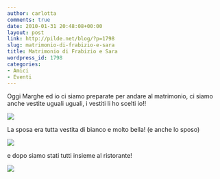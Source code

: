 ```yaml
---
author: carlotta
comments: true
date: 2010-01-31 20:48:08+00:00
layout: post
link: http://pilde.net/blog/?p=1798
slug: matrimonio-di-frabizio-e-sara
title: Matrimonio di Frabizio e Sara
wordpress_id: 1798
categories:
- Amici
- Eventi
---
```


Oggi Marghe ed io ci siamo preparate per andare al matrimonio, ci siamo anche vestite uguali uguali, i vestiti li ho scelti io!!

![]({{baseurl}}/uploads/2010/02/matrim_uguali.jpg)




La sposa era tutta vestita di bianco e molto bella! (e anche lo sposo)




![]({{baseurl}}/uploads/2010/02/matr_fabsara.jpg)




e dopo siamo stati tutti insieme al ristorante!

![]({{baseurl}}/uploads/2010/02/matr_4grazie.jpg)




